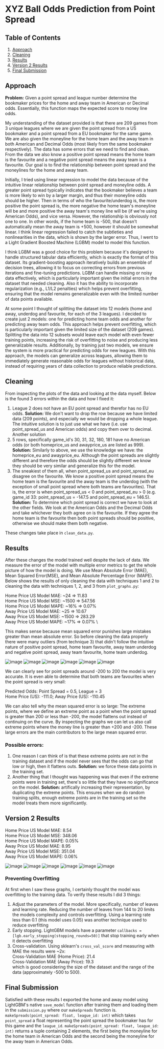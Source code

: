 # XYZ Ball Odds Prediction from Point Spread

## Table of Contents

1.  [Approach](#approach)
2.  [Cleaning](#cleaning)
3.  [Results](#results)
4.  [Version 2 Results](#version-2-results)
5.  [Final Submission](#final-submission)

## Approach

**Problem:** Given a point spread and league number determine the bookmaker prices for the home and away team in American or Decimal odds. Essentially, this function maps the expected score to money line odds.

My understanding of the dataset provided is that there are 209 games from 3 unique leagues where we are given the point spread from a US bookmaker and a point spread from a EU bookmaker for the same game. We are also given the moneyline for the home team and the away team in both American and Decimal Odds (most likely from the same bookmaker respectively). The data has some errors that we need to find and clean. From the data we also know a positive point spread means the home team is the favourite and a negative point spread means the away team is a favourite. Our goal is to find the relationship between point spread and the moneylines for the home and away team.

Initially, I tried using linear regression to model the data because of the intuitive linear relationship between point spread and moneyline odds. A greater point spread typically indicates that the bookmaker believes a team is more likely to win by a larger margin, and thus their moneyline odds should be higher. Then in terms of who the favourite/underdog is, the more positive the point spread is, the more negative the home team's moneyline will be and more positive the away team's money line will be (if we're using American Odds), and vice versa. However, the relationship is obviously not one to one. In other words, if the home team is -500, that doesn't automatically mean the away team is +500, however it should be somewhat linear. I think linear regression failed to catch the subtleties and nonlinearities in the data, which is shown by the larger error. Thus, I went to a Light Gradient Boosted Machine (LGBM) model to model this function.

I think LGBM was a good choice for this problem because it's designed to handle structured tabular data efficiently, which is exactly the format of this dataset. Its gradient-boosting approach iteratively builds an ensemble of decision trees, allowing it to focus on correcting errors from previous iterations and fine-tuning predictions. LGBM can handle missing or noisy data effectively, which is particularly important given the initial errors in the dataset that needed cleaning. Also it has the ability to incorporate regularization (e.g., L1/L2 penalties) which helps prevent overfitting, ensuring that the model remains generalizable even with the limited number of data points available.

At some point I thought of splitting the dataset into 12 models (home and away, underdog and favourite, for each of the 3 leagues). I decided to create just 2 models: one for predicting home team odds and another for predicting away team odds. This approach helps prevent overfitting, which is particularly important given the limited size of the dataset (209 games). Splitting the data into 12 subsets would leave each model with even fewer training points, increasing the risk of overfitting to noise and producing less generalizable results. Additionally, by training just two models, we ensure the system is more practical for predicting odds for new leagues. With this approach, the models can generalize across leagues, allowing them to immediately generate reasonable odds for leagues without historical data, instead of requiring years of data collection to produce reliable predictions.

## Cleaning

From inspecting the plots of the data and looking at the data myself. Below is the found 3 errors within the data and how I fixed it:

1.  League 2 does not have an EU point spread and therefor has no EU odds. **Solution:** We don't want to drop the row because we have limited data (209 points), and especially we would be dropping a whole league. The intuitive solution is to just use what we have (i.e. use point_spread_us and American odds) and copy them over to decimal. Another solution
2.  5 rows, specifically game_id's 30, 31, 32, 180, 181 have no American odds (or both homeprice_us and awayprice_us are listed as 999). **Solution:** Similarly to above, we use the knowledge we have: the homeprice_eu and awayprice_eu. Although the point spreads are slightly different and therefore the odds should be slightly different we know they should be very similar and generalize this for the model.
3.  The sneakiest of them all, when point_spread_us and point_spread_eu disagree on the favourite. We know a positive point spread means the home team is the favourite and the away team is the underdog (with the exception of small point spread where both teams are favourites). That is, the error is when point_spread_us < 0 and point_spread_eu > 0 (e.g. game_id 33: point_spread_us = -147.5 and point_spread_eu = 146.5). **Solution:** To determine which point spread is correct we have to look at the other fields. We look at the American Odds and the Decimal Odds and take whichever they both agree on is the favourite. If they agree the home team is the favourite then both point spreads should be positive, otherwise we should make them both negative.

These changes take place in `clean_data.py`.

## Results

After these changes the model trained well despite the lack of data. We measure the error of the model with multiple error metrics to get the whole picture of how the model is doing. We use Mean Absolute Error (MAE), Mean Squared Error(MSE), and Mean Absolute Percentage Error (MAPE). Below shows the results of only cleaning the data with techniques 1 and 2 to cleaning the data with techniques 1, 2, and 3 from `plot_graphs.py`:

Home Price US Model MAE: ~24 ⇒ 11.83 \
Home Price US Model MSE: ~1500 ⇒ 547.56 \
Home Price US Model MAPE: ~16% ⇒ 0.07% \
Away Price US Model MAE: ~25 ⇒ 10.67 \
Away Price US Model MSE: ~1500 ⇒ 283.29 \
Away Price US Model MAPE: ~17% ⇒ 0.07% \

This makes sense because mean squared error punishes large mistakes greater than mean absolute error. So before cleaning the data properly there were many outliers (from technique 3) that didn't follow the intuitive nature of positive point spread, home team favourite, away team underdog and negative point spread, away team favourite, home team underdog.

![image](US_PSvsHomeOddsL1V1.png)
![image](US_PSvsAwayOddsL1V1.png)
![image](US_PSvsHomeOddsL2V1.png)
![image](US_PSvsAwayOddsL1V1.png)
![image](US_PSvsHomeOddsL3V1.png)
![image](US_PSvsAwayOddsL1V1.png)

We can clearly see for point spreads around -200 to 200 the model is very accurate. It is even able to determine that both teams are favourites when the point spread is very small:

Predicted Odds: Point Spread = 0.5, League = 3 \
Home Price (US): -111.0; Away Price (US): -110.45

We can also tell why the mean squared error is so large: The extreme points, where we define an extreme point as a point when the point spread is greater than 200 or less than -200, the model flattens out instead of continuing on the curve. By inspecting the graphs we can let us also call extreme points where the money line is greater than +200 and -200. These large errors are the main contributors to the large mean squared error.

### Possible errors:

1. One reason I can think of is that these extreme points are not in the training dataset and if the model never sees that the odds can go that low or high, then it flattens outs. **Solution:** we force these data points in the training set.
2. Another thing that I thought was happening was that even if the extreme points were in training set, there's so little that they have no significance on the model. **Solution:** artifically increasing their representation, by duplicating the extreme points. This ensures when we do random training splits, enough extreme points are in the training set so the model treats them more significantly.

## Version 2 Results

Home Price US Model MAE: 8.54 \
Home Price US Model MSE: 348.06 \
Home Price US Model MAPE: 0.05% \
Away Price US Model MAE: 8.95 \
Away Price US Model MSE: 351.04 \
Away Price US Model MAPE: 0.06%

![image](US_PSvsHomeOddsL1V2.png)
![image](US_PSvsAwayOddsL1V2.png)
![image](US_PSvsHomeOddsL2V2.png)
![image](US_PSvsAwayOddsL1V2.png)
![image](US_PSvsHomeOddsL3V2.png)
![image](US_PSvsAwayOddsL1V2.png)

### Preventing Overfitting

At first when I saw these graphs, I certainly thought the model was overfitting to the training data. To verify these results I did 3 things:

1. Adjust the parameters of the model. More specifically, number of leaves and learning rate. Reducing the number of leaves from 144 to 20 limits the models complexity and controls overfitting. Using a learning rate less than 0.1 (this model uses 0.05) was another technique used to reduce overfitting
2. Early stopping. LightGBM models have a parameter `callbacks = [lgb.early_stopping(stopping_rounds=50)]` that stop training early when it detects overfitting
3. Cross-validation. Using sklearn's `cross_val_score` and measuring with MAE the results were ~2x: \
   Cross-Validation MAE (Home Price): 21.4 \
   Cross-Validation MAE (Away Price): 19.3 \
   which is good considering the size of the dataset and the range of the data (approximately -500 to 500).

## Final Submission

Satisfied with these results I exported the home and away model using LightGBM's native `save_model` function after training them and loading them in the `submission.py` where our `makeSpreads` function is. `makeSpreads(point_spread: float, league_id: int)` which takes `point_spread` a float representing the point spread the bookmaker has for this game and the `league_id`. `makeSpreads(point_spread: float, league_id: int)` returns a tuple containing 2 elements, the first being the moneyline for the home team in American Odds and the second being the moneyline for the away team in American Odds.
